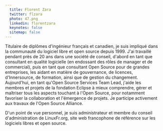 ```yaml
---
  title: Florent Zara
  twitter: flzara
  photo: 47.png
  linkedin: florentzara
  keynotes: false
  sitemap: false
---
```

Titulaire de diplômes d'ingénieur français et canadien, je suis impliqué dans la communauté du logiciel libre et open source depuis 1999. J'ai travaillé pendant près de 20 ans dans une société de conseil, d'abord en tant que consultant en qualité logicielle (en endossant des rôles de manager et de commercial), puis en tant que consultant Open Source pour de grandes entreprises, les aidant en matière de gouvernance, de licences, d'Innersource, de formation, ainsi que de gestion du changement. Aujourd'hui, en tant qu'Open Source Services Team Lead, j'aide les membres et projets de la fondation Eclipse à mieux comprendre, gérer et maîtriser tous les aspects touchant à l'Open Source, pour notamment favoriser la collaboration et l'émergence de projets. Je participe activement aux travaux de l'Open Source Alliance.

D'un point de vue personnel, je suis administrateur et membre du conseil d'administration de LinuxFr.org, site web francophone de référence sur les logiciels libres et open source.

